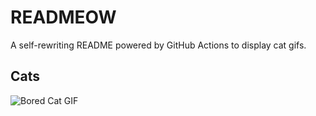 # READMEOW

A self-rewriting README powered by GitHub Actions to display cat gifs.

## Cats

![Bored Cat GIF](https://media3.giphy.com/media/mlvseq9yvZhba/200.gif?cid=9acd02dayl33mgdo4c55lrdh2wolwtrfbat2wf4d6da26z2u&ep=v1_gifs_search&rid=200.gif&ct=g)
